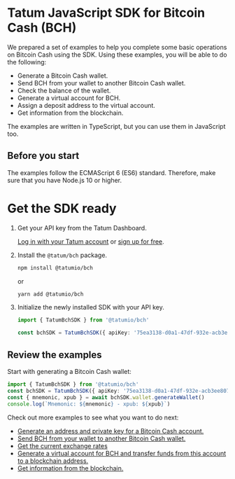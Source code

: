 # Tatum JavaScript SDK for Bitcoin Cash (BCH)

We prepared a set of examples to help you complete some basic operations on Bitcoin Cash using the SDK. Using these examples, you will be able to do the following:

- Generate a Bitcoin Cash wallet.
- Send BCH from your wallet to another Bitcoin Cash wallet.
- Check the balance of the wallet.
- Generate a virtual account for BCH.
- Assign a deposit address to the virtual account.
- Get information from the blockchain.

The examples are written in TypeScript, but you can use them in JavaScript too.

## Before you start

The examples follow the ECMAScript 6 (ES6) standard. Therefore, make sure that you have Node.js 10 or higher.

# Get the SDK ready

1. Get your API key from the Tatum Dashboard.

   [Log in with your Tatum account](https://dashboard.tatum.io) or [sign up for free](https://dashboard.tatum.io/sign-up).

1. Install the `@tatum/bch` package.

   ```bash
   npm install @tatumio/bch
   ```

   or

   ```bash
   yarn add @tatumio/bch
   ```

1. Initialize the newly installed SDK with your API key.

   ```typescript
   import { TatumBchSDK } from '@tatumio/bch'

   const bchSDK = TatumBchSDK({ apiKey: '75ea3138-d0a1-47df-932e-acb3ee807dab' })
   ```

## Review the examples

Start with generating a Bitcoin Cash wallet:

```typescript
import { TatumBchSDK } from '@tatumio/bch'
const bchSDK = TatumBchSDK({ apiKey: '75ea3138-d0a1-47df-932e-acb3ee807dab' })
const { mnemonic, xpub } = await bchSDK.wallet.generateWallet()
console.log(`Mnemonic: ${mnemonic} - xpub: ${xpub}`)
```

Check out more examples to see what you want to do next:

- [Generate an address and private key for a Bitcoin Cash account.](./src/app/bch.wallet.example.ts)
- [Send BCH from your wallet to another Bitcoin Cash wallet.](./src/app/bch.tx.example.ts)
- [Get the current exchange rates](./src/app/bch.root.example.ts)
- [Generate a virtual account for BCH and transfer funds from this account to a blockchain address.](./src/app/bch.virtualAccount.example.ts)
- [Get information from the blockchain.](./src/app/bch.blockchain.example.ts)
